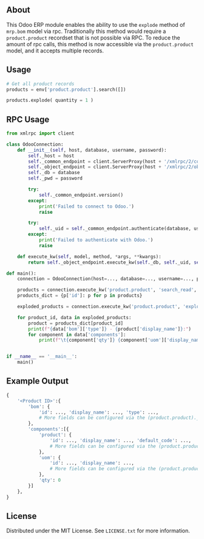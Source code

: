 ## About
This Odoo ERP module enables the ability to use the `explode` method of `mrp.bom` model via rpc. Traditionally this method would require a `product.product` recordset that is not possible via RPC. To reduce the amount of rpc calls, this method is now accessible via the `product.product` model, and it accepts multiple records.

## Usage

```python
# Get all product records
products = env['product.product'].search([])

products.explode( quantity = 1 )
```

## RPC Usage

```python
from xmlrpc import client

class OdooConnection:
    def __init__(self, host, database, username, password):
        self._host = host
        self._common_endpoint = client.ServerProxy(host + '/xmlrpc/2/common')
        self._object_endpoint = client.ServerProxy(host + '/xmlrpc/2/object')
        self._db = database
        self._pwd = password

        try:
            self._common_endpoint.version()
        except:
            print('Failed to connect to Odoo.')
            raise

        try:
            self._uid = self._common_endpoint.authenticate(database, username, password, {})
        except:
            print('Failed to authenticate with Odoo.')
            raise

    def execute_kw(self, model, method, *args, **kwargs):
        return self._object_endpoint.execute_kw(self._db, self._uid, self._pwd, model, method, args, kwargs)

def main():
    connection = OdooConnection(host=..., database=..., username=..., password=...)

    products = connection.execute_kw('product.product', 'search_read', [], ['id', 'display_name'])
    products_dict = {p['id']: p for p in products}

    exploded_products = connection.execute_kw('product.product', 'explode', [p['id'] for p in products], 1)

    for product_id, data in exploded_products:
        product = products_dict[product_id]
        print(f"{data['bom']['type']} - {product['display_name']}:")
        for component in data['components']:
            print(f"\t{component['qty']} {component['uom']['display_name']} of {component['product']['display_name']}")


if __name__ == '__main__':
    main()


```


## Example Output

```python
{
    '<Product ID>':{
        'bom': {
            'id': ..., 'display_name': ..., 'type': ...,
            # More fields can be configured via the (product.product)._explode_bom_fields method
        },
        'components':[{
            'product': {
                'id': ..., 'display_name': ..., 'default_code': ...,
                # More fields can be configured via the (product.product)._explode_product_product method
            },
            'uom': {
                'id': ..., 'display_name': ...,
                # More fields can be configured via the (product.product)._explode_product_uom method
            },
            'qty': 0
        }]
    },
}
```

## License

Distributed under the MIT License. See `LICENSE.txt` for more information.
